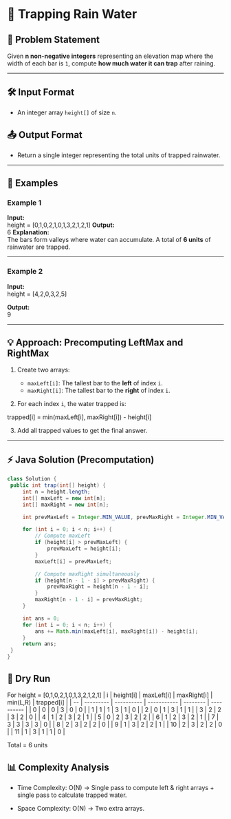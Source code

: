 # 🌊 Trapping Rain Water

## 📖 Problem Statement
Given **n non-negative integers** representing an elevation map where the width of each bar is `1`, compute **how much water it can trap** after raining.

---

## 🛠️ Input Format
- An integer array `height[]` of size `n`.

## 📤 Output Format
- Return a single integer representing the total units of trapped rainwater.

---

## 🧮 Examples

### Example 1
**Input:**  
height = [0,1,0,2,1,0,1,3,2,1,2,1]
**Output:**  
6
**Explanation:**  
The bars form valleys where water can accumulate. A total of **6 units** of rainwater are trapped.

---

### Example 2
**Input:**  
height = [4,2,0,3,2,5]

**Output:**  
9

---

## 💡 Approach: Precomputing LeftMax and RightMax

1. Create two arrays:
   - `maxLeft[i]`: The tallest bar to the **left** of index `i`.  
   - `maxRight[i]`: The tallest bar to the **right** of index `i`.  

2. For each index `i`, the water trapped is:  

trapped[i] = min(maxLeft[i], maxRight[i]) - height[i]

3. Add all trapped values to get the final answer.

---

## ⚡ Java Solution (Precomputation)

```java
class Solution {
 public int trap(int[] height) {
     int n = height.length;
     int[] maxLeft = new int[n];
     int[] maxRight = new int[n];

     int prevMaxLeft = Integer.MIN_VALUE, prevMaxRight = Integer.MIN_VALUE;

     for (int i = 0; i < n; i++) {
         // Compute maxLeft
         if (height[i] > prevMaxLeft) {
             prevMaxLeft = height[i];
         }
         maxLeft[i] = prevMaxLeft;

         // Compute maxRight simultaneously
         if (height[n - 1 - i] > prevMaxRight) {
             prevMaxRight = height[n - 1 - i];
         }
         maxRight[n - 1 - i] = prevMaxRight;
     }

     int ans = 0;
     for (int i = 0; i < n; i++) {
         ans += Math.min(maxLeft[i], maxRight[i]) - height[i];
     }
     return ans;
 }
}
```
## 🔄 Dry Run

For height = [0,1,0,2,1,0,1,3,2,1,2,1]
| i  | height[i] | maxLeft[i] | maxRight[i] | min(L,R) | trapped[i] |
| -- | --------- | ---------- | ----------- | -------- | ---------- |
| 0  | 0         | 0          | 3           | 0        | 0          |
| 1  | 1         | 1          | 3           | 1        | 0          |
| 2  | 0         | 1          | 3           | 1        | 1          |
| 3  | 2         | 2          | 3           | 2        | 0          |
| 4  | 1         | 2          | 3           | 2        | 1          |
| 5  | 0         | 2          | 3           | 2        | 2          |
| 6  | 1         | 2          | 3           | 2        | 1          |
| 7  | 3         | 3          | 3           | 3        | 0          |
| 8  | 2         | 3          | 2           | 2        | 0          |
| 9  | 1         | 3          | 2           | 2        | 1          |
| 10 | 2         | 3          | 2           | 2        | 0          |
| 11 | 1         | 3          | 1           | 1        | 0          |

Total = 6 units
## 📊 Complexity Analysis

- Time Complexity: O(N) → Single pass to compute left & right arrays + single pass to calculate trapped water.

- Space Complexity: O(N) → Two extra arrays.
